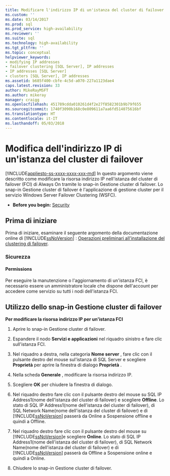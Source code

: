 ```yaml
---
title: Modificare l'indirizzo IP di un'istanza del cluster di failover | Microsoft Docs
ms.custom: ''
ms.date: 03/14/2017
ms.prod: sql
ms.prod_service: high-availability
ms.reviewer: ''
ms.suite: sql
ms.technology: high-availability
ms.tgt_pltfrm: ''
ms.topic: conceptual
helpviewer_keywords:
- modifying IP addresses
- failover clustering [SQL Server], IP addresses
- IP addresses [SQL Server]
- clusters [SQL Server], IP addresses
ms.assetid: b685f400-cbfe-4c5d-a070-227a1123dae4
caps.latest.revision: 33
author: MikeRayMSFT
ms.author: mikeray
manager: craigg
ms.openlocfilehash: 451789cdda010261d4f2e27f8582301b9b79f655
ms.sourcegitcommit: 1740f3090b168c0e809611a7aa6fd514075616bf
ms.translationtype: HT
ms.contentlocale: it-IT
ms.lasthandoff: 05/03/2018
---
```

# <a name="change-the-ip-address-of-a-failover-cluster-instance"></a>Modifica dell'indirizzo IP di un'istanza del cluster di failover
[!INCLUDE[appliesto-ss-xxxx-xxxx-xxx-md](../../../includes/appliesto-ss-xxxx-xxxx-xxx-md.md)]
  In questo argomento viene descritto come modificare la risorsa indirizzo IP nell'istanza del cluster di failover (FCI) di Always On tramite lo snap-in Gestione cluster di failover. Lo snap-in Gestione cluster di failover è l'applicazione di gestione cluster per il servizio Windows Server Failover Clustering (WSFC).  
  
-   **Before you begin:**  [Security](#Security)  
  
##  <a name="BeforeYouBegin"></a> Prima di iniziare  
 Prima di iniziare, esaminare il seguente argomento della documentazione online di [!INCLUDE[ssNoVersion](../../../includes/ssnoversion-md.md)] : [Operazioni preliminari all'installazione del clustering di failover](../../../sql-server/failover-clusters/install/before-installing-failover-clustering.md).  
  
###  <a name="Security"></a> Sicurezza  
  
####  <a name="Permissions"></a> Permissions  
 Per eseguire la manutenzione o l'aggiornamento di un'istanza FCI, è necessario essere un amministratore locale che dispone dell'account per accedere come servizio su tutti i nodi dell'istanza FCI.  
  
##  <a name="WSFC"></a> Utilizzo dello snap-in Gestione cluster di failover  
 **Per modificare la risorsa indirizzo IP per un'istanza FCI**  
  
1.  Aprire lo snap-in Gestione cluster di failover.  
  
2.  Espandere il nodo **Servizi e applicazioni** nel riquadro sinistro e fare clic sull'istanza FCI.  
  
3.  Nel riquadro a destra, nella categoria **Nome server** , fare clic con il pulsante destro del mouse sul'istanza di SQL Server e scegliere **Proprietà** per aprire la finestra di dialogo **Proprietà** .  
  
4.  Nella scheda **Generale** , modificare la risorsa indirizzo IP.  
  
5.  Scegliere **OK** per chiudere la finestra di dialogo.  
  
6.  Nel riquadro destro fare clic con il pulsante destro del mouse su SQL IP Address1(nome dell'istanza del cluster di failover) e scegliere **Offline**. Lo stato di SQL IP Address1(nome dell'istanza del cluster di failover), di SQL Network Name(nome dell'istanza del cluster di failover) e di [!INCLUDE[ssNoVersion](../../../includes/ssnoversion-md.md)] passerà da Online a Sospensione offline e quindi a Offline.  
  
7.  Nel riquadro destro fare clic con il pulsante destro del mouse su [!INCLUDE[ssNoVersion](../../../includes/ssnoversion-md.md)]e scegliere **Online**. Lo stato di SQL IP Address1(nome dell'istanza del cluster di failover), di SQL Network Name(nome dell'istanza del cluster di failover) e di [!INCLUDE[ssNoVersion](../../../includes/ssnoversion-md.md)] passerà da Offline a Sospensione online e quindi a Online.  
  
8.  Chiudere lo snap-in Gestione cluster di failover.  
  
  
